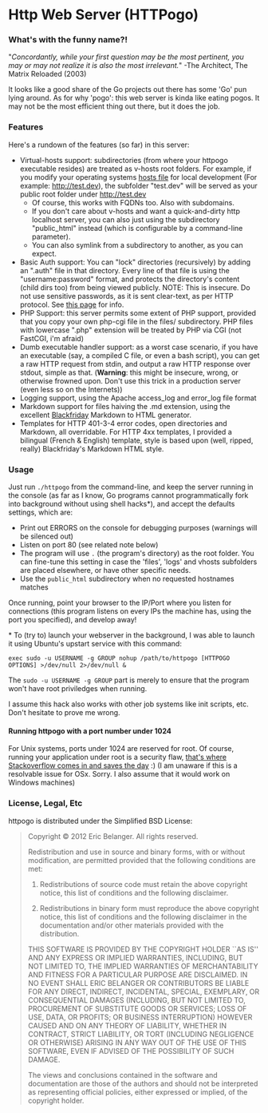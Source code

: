 # Http Web Server (HTTPogo)


### What's with the funny name?! 
"*Concordantly, while your first question may be the most pertinent, you may or may not realize it is also the most irrelevant.*" -The Architect, The Matrix Reloaded (2003)

It looks like a good share of the Go projects out there has some 'Go' pun lying around. As for why 'pogo': this web server is kinda like eating pogos. It may not be the most efficient thing out there, but it does the job. 

### Features
Here's a rundown of the features (so far) in this server: 

* Virtual-hosts support: subdirectories (from where your httpogo executable resides) are treated as v-hosts root folders. For example, if you modify your operating systems [hosts file](http://en.wikipedia.org/wiki/Hosts_%28file%29) for local development (For example: http://test.dev), the subfolder "test.dev" will be served as your public root folder under http://test.dev
  * Of course, this works with FQDNs too. Also with subdomains.
  * If you don't care about v-hosts and want a quick-and-dirty http localhost server, you can also just using the subdirectory "public_html" instead (which is configurable by a command-line parameter). 
  * You can also symlink from a subdirectory to another, as you can expect.
* Basic Auth support: You can "lock" directories (recursively) by adding an ".auth" file in that directory. Every line of that file is using the "username:password" format, and protects the directory's content (child dirs too) from being viewed publicly. NOTE: This is insecure. Do not use sensitive passwords, as it is sent clear-text, as per HTTP protocol. See [this page](http://en.wikipedia.org/wiki/Basic_access_authentication) for info.
* PHP Support: this server permits some extent of PHP support, provided that you copy your own php-cgi file in the files/ subdirectory. PHP files with lowercase ".php" extension will be treated by PHP via CGI (not FastCGI, i'm afraid)
* Dumb executable handler support: as a worst case scenario, if you have an executable (say, a compiled C file, or even a bash script), you can get a raw HTTP request from stdin, and output a raw HTTP response over stdout, simple as that. (**Warning**: this might be insecure, wrong, or otherwise frowned upon. Don't use this trick in a production server (even less so on the Internets))
* Logging support, using the Apache access_log and error_log file format
* Markdown support for files haiving the .md extension, using the excellent [Blackfriday](https://github.com/russross/blackfriday) Markdown to HTML generator.
* Templates for HTTP 401-3-4 error codes, open directories and Markdown, all overridable. For HTTP 4xx templates, I provided a bilingual (French & English) template, style is based upon (well, ripped, really) Blackfriday's Markdown HTML style.


### Usage
Just run `./httpogo` from the command-line, and keep the server running in the console (as far as I know, Go programs cannot programmatically fork into background without using shell hacks*), and accept the defaults settings, which are: 

* Print out ERRORS on the console for debugging purposes (warnings will be silenced out)
* Listen on port 80 (see related note below)
* The program will use `.` (the program's directory) as the root folder. You can fine-tune this setting in case the 'files', 'logs' and vhosts subfolders are placed elsewhere, or have other specific needs.
* Use the `public_html` subdirectory when no requested hostnames matches

Once running, point your browser to the IP/Port where you listen for connections (this program listens on every IPs the machine has, using the port you specified), and develop away!

\* To (try to) launch your webserver in the background, I was able to launch it using Ubuntu's upstart service with this command: 

`exec sudo -u USERNAME -g GROUP nohup /path/to/httpogo [HTTPOGO OPTIONS] >/dev/null 2>/dev/null &`

The `sudo -u USERNAME -g GROUP` part is merely to ensure that the program won't have root priviledges when running.

I assume this hack also works with other job systems like init scripts, etc. Don't hesitate to prove me wrong.

#### Running httpogo with a port number under 1024 
For Unix systems, ports under 1024 are reserved for root. Of course, running your application under root is a security flaw, [that's where Stackoverflow comes in and saves the day](http://stackoverflow.com/a/414258) :) (I am unaware if this is a resolvable issue for OSx. Sorry. I also assume that it would work on Windows machines)

### License, Legal, Etc
httpogo is distributed under the Simplified BSD License:

> Copyright © 2012 Eric Belanger. All rights reserved.
> 
> Redistribution and use in source and binary forms, with or without modification, are
> permitted provided that the following conditions are met:
> 
>    1. Redistributions of source code must retain the above copyright notice, this list of
>       conditions and the following disclaimer.
> 
>    2. Redistributions in binary form must reproduce the above copyright notice, this list
>       of conditions and the following disclaimer in the documentation and/or other materials
>       provided with the distribution.
> 
> THIS SOFTWARE IS PROVIDED BY THE COPYRIGHT HOLDER ``AS IS'' AND ANY EXPRESS OR IMPLIED
> WARRANTIES, INCLUDING, BUT NOT LIMITED TO, THE IMPLIED WARRANTIES OF MERCHANTABILITY AND
> FITNESS FOR A PARTICULAR PURPOSE ARE DISCLAIMED. IN NO EVENT SHALL ERIC BELANGER OR
> CONTRIBUTORS BE LIABLE FOR ANY DIRECT, INDIRECT, INCIDENTAL, SPECIAL, EXEMPLARY, OR
> CONSEQUENTIAL DAMAGES (INCLUDING, BUT NOT LIMITED TO, PROCUREMENT OF SUBSTITUTE GOODS OR
> SERVICES; LOSS OF USE, DATA, OR PROFITS; OR BUSINESS INTERRUPTION) HOWEVER CAUSED AND ON
> ANY THEORY OF LIABILITY, WHETHER IN CONTRACT, STRICT LIABILITY, OR TORT (INCLUDING
> NEGLIGENCE OR OTHERWISE) ARISING IN ANY WAY OUT OF THE USE OF THIS SOFTWARE, EVEN IF
> ADVISED OF THE POSSIBILITY OF SUCH DAMAGE.
> 
> The views and conclusions contained in the software and documentation are those of the
> authors and should not be interpreted as representing official policies, either expressed
> or implied, of the copyright holder.
